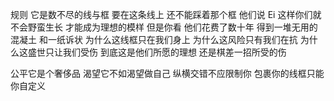 规则
它是数不尽的线与框
要在这条线上
还不能踩着那个框
他们说
Ei
这样你们就不会野蛮生长
才能成为理想的模样
但是你看
他们花费了数十年
得到一堆无用的混凝土
和一纸诉状
为什么这线框只在我们身上
为什么这风险只有我们在抗
为什么这盛世只让我们受伤
到底这是他们所愿的理想
还是棋差一招所受的伤

公平它是个奢侈品
渴望它不如渴望做自己
纵横交错不应限制你
包裹你的线框只能你自定义





